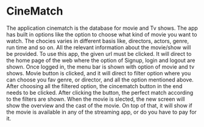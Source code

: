 # CineMatch
The application cinematch is the database for movie and Tv shows. The app has built in options like the option to choose what kind of movie you want to watch. The chocies varies in different basis like, directors, actors, genre, run time and so on. All the relevant information about the movie/show will be provided. To use this app, the given url must be clicked. It will direct to the home page of the web where the option of Signup, login and logout are shown. Once logged in, the menu bar is shown with option of movie and tv shows. Movie button is clicked, and it will direct to filter option where you can choose you fav genre, or director, and all the option mentioned above. After choosing all the filtered option, the cincematch button in the end needs to be clicked. After clicking the button, the perfect match according to the filters are shown. When the movie is slected, the new screen will show the overview and the cast of the movie. On top of that, it will show if the movie is available in any of the streaming app, or do you have to pay for it. 
